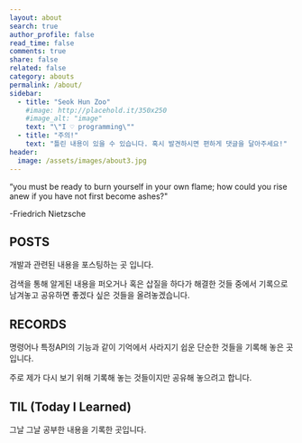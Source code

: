 ```yaml
---
layout: about
search: true
author_profile: false
read_time: false
comments: true
share: false
related: false
category: abouts
permalink: /about/
sidebar:
  - title: "Seok Hun Zoo"
    #image: http://placehold.it/350x250
    #image_alt: "image"
    text: "\"I ♡ programming\""
  - title: "주의!"
    text: "틀린 내용이 있을 수 있습니다. 혹시 발견하시면 편하게 댓글을 달아주세요!"
header:
  image: /assets/images/about3.jpg
---
```


“you must be ready to burn yourself in your own flame; how could you rise anew if you have not first become ashes?"

 -Friedrich Nietzsche



## POSTS

개발과 관련된 내용을 포스팅하는 곳 입니다.

검색을 통해 알게된 내용을 퍼오거나 혹은 삽질을 하다가 해결한 것들 중에서 기록으로 남겨놓고 공유하면 좋겠다 싶은 것들을 올려놓겠습니다.



## RECORDS

명령어나 특정API의 기능과 같이 기억에서 사라지기 쉽운 단순한 것들을 기록해 놓은 곳 입니다.

주로 제가 다시 보기 위해 기록해 놓는 것들이지만 공유해 놓으려고 합니다.



## TIL  (Today I Learned)

그날 그날 공부한 내용을 기록한 곳입니다.
